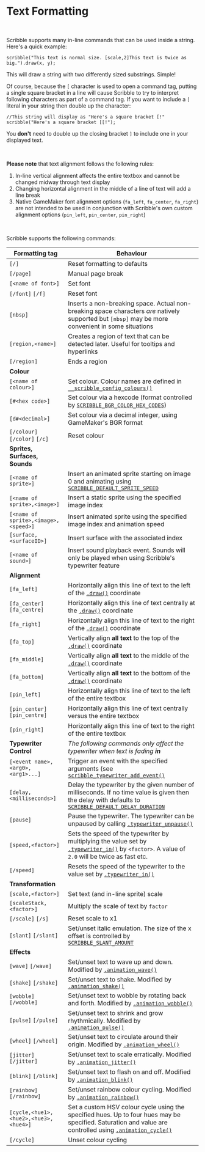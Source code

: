 # Text Formatting

&nbsp;

Scribble supports many in-line commands that can be used inside a string. Here's a quick example:

```
scribble("This text is normal size. [scale,2]This text is twice as big.").draw(x, y);
```

This will draw a string with two differently sized substrings. Simple!

Of course, because the `[` character is used to open a command tag, putting a single square bracket in a line will cause Scribble to try to interpret following characters as part of a command tag. If you want to include a `[` literal in your string then double up the character:

```
//This string will display as "Here's a square bracket [!"
scribble("Here's a square bracket [[!");
```

You **don't** need to double up the closing bracket `]` to include one in your displayed text.

&nbsp;

**Please note** that text alignment follows the following rules:

1. In-line vertical alignment affects the entire textbox and cannot be changed midway through text display
2. Changing horizontal alignment in the middle of a line of text will add a line break
3. Native GameMaker font alignment options (`fa_left`, `fa_center`, `fa_right`) are not intended to be used in conjunction with Scribble's own custom alignment options (`pin_left`, `pin_center`, `pin_right`)

&nbsp;

Scribble supports the following commands:

|Formatting tag                       |Behaviour                                                                                                                                                                                                            |
|-------------------------------------|---------------------------------------------------------------------------------------------------------------------------------------------------------------------------------------------------------------------|
|`[/]`                                |Reset formatting to defaults                                                                                                                                                                                         |
|`[/page]`                            |Manual page break                                                                                                                                                                                                    |
|`[<name of font>]`                   |Set font                                                                                                                                                                                                             |
|`[/font]` `[/f]`                     |Reset font                                                                                                                                                                                                           |
|`[nbsp]`                             |Inserts a non-breaking space. Actual non-breaking space characters *are* natively supported but `[nbsp]` may be more convenient in some situations                                                                   |
|`[region,<name>]`                    |Creates a region of text that can be detected later. Useful for tooltips and hyperlinks                                                                                                                              |
|`[/region]`                          |Ends a region                                                                                                                                                                                                        |
|**Colour**                           |                                                                                                                                                                                                                     |
|`[<name of colour>]`                 |Set colour. Colour names are defined in [`__scribble_config_colours()`](configuration?id=__scribble_config_colours)                                                                                                  |
|`[#<hex code>]`                      |Set colour via a hexcode (format controlled by [`SCRIBBLE_BGR_COLOR_HEX_CODES`](configuration))                                                                                                                      |
|`[d#<decimal>]`                      |Set colour via a decimal integer, using GameMaker's BGR format                                                                                                                                                       |
|`[/colour]` `[/color]` `[/c]`        |Reset colour                                                                                                                                                                                                         |
|**Sprites, Surfaces, Sounds**        |                                                                                                                                                                                                                     |
|`[<name of sprite>]`                 |Insert an animated sprite starting on image 0 and animating using [`SCRIBBLE_DEFAULT_SPRITE_SPEED`](configuration)                                                                                                   |
|`[<name of sprite>,<image>]`         |Insert a static sprite using the specified image index                                                                                                                                                               |
|`[<name of sprite>,<image>,<speed>]` |Insert animated sprite using the specified image index and animation speed                                                                                                                                           |
|`[surface,<surfaceID>]`              |Insert surface with the associated index                                                                                                                                                                             |
|`[<name of sound>]`                  |Insert sound playback event. Sounds will only be played when using Scribble's typewriter feature                                                                                                                     |
|**Alignment**                        |                                                                                                                                                                                                                     |
|`[fa_left]`                          |Horizontally align this line of text to the left of the [`.draw()`](scribble-methods?id=drawx-y) coordinate                                                                                                          |
|`[fa_center]` `[fa_centre]`          |Horizontally align this line of text centrally at the [`.draw()`](scribble-methods?id=drawx-y) coordinate                                                                                                            |
|`[fa_right]`                         |Horizontally align this line of text to the right of the [`.draw()`](scribble-methods?id=drawx-y) coordinate                                                                                                         |
|`[fa_top]`                           |Vertically align **all text** to the top of the [`.draw()`](scribble-methods?id=drawx-y) coordinate                                                                                                                  |
|`[fa_middle]`                        |Vertically align **all text** to the middle of the [`.draw()`](scribble-methods?id=drawx-y) coordinate                                                                                                               |
|`[fa_bottom]`                        |Vertically align **all text** to the bottom of the [`.draw()`](scribble-methods?id=drawx-y) coordinate                                                                                                               |
|`[pin_left]`                         |Horizontally align this line of text to the left of the entire textbox                                                                                                                                               |
|`[pin_center]` `[pin_centre]`        |Horizontally align this line of text centrally versus the entire textbox                                                                                                                                             |
|`[pin_right]`                        |Horizontally align this line of text to the right of the entire textbox                                                                                                                                              |
|**Typewriter Control**               |*The following commands only affect the typewriter when text is fading **in***                                                                                                                                       |
|`[<event name>,<arg0>,<arg1>...]`    |Trigger an event with the specified arguments (see [`scribble_typewriter_add_event()`](misc-functions?id=scribble_typewriter_add_eventname-function)                                                                 |
|`[delay,<milliseconds>]`             |Delay the typewriter by the given number of milliseconds. If no time value is given then the delay with defaults to [`SCRIBBLE_DEFAULT_DELAY_DURATION`](configuration)                                               |
|`[pause]`                            |Pause the typewriter. The typewriter can be unpaused by calling [`.typewriter_unpause()`](scribble-methods?id=typewriter_unpause)                                                                                    |
|`[speed,<factor>]`                   |Sets the speed of the typewriter by multiplying the value set by [`.typewriter_in()`](scribble-methods?id=typewriter_inspeed-smoothness) by `<factor>`. A value of `2.0` will be twice as fast etc.                  |
|`[/speed]`                           |Resets the speed of the typewriter to the value set by [`.typewriter_in()`](scribble-methods?id=typewriter_inspeed-smoothness)                                                                                       |
|**Transformation**                   |                                                                                                                                                                                                                     |
|`[scale,<factor>]`                   |Set text (and in-line sprite) scale                                                                                                                                                                                  |
|`[scaleStack,<factor>]`              |Multiply the scale of text by `factor`                                                                                                                                                                               |
|`[/scale]` `[/s]`                    |Reset scale to x1                                                                                                                                                                                                    |
|`[slant]` `[/slant]`                 |Set/unset italic emulation. The size of the x offset is controlled by [`SCRIBBLE_SLANT_AMOUNT`](configuration)                                                                                                       |
|**Effects**                          |                                                                                                                                                                                                                     |
|`[wave]` `[/wave]`                   |Set/unset text to wave up and down. Modified by [`.animation_wave()`](scribble-methods?id=animation_wavesize-frequency-speed)                                                                                        |
|`[shake]` `[/shake]`                 |Set/unset text to shake. Modified by [`.animation_shake()`](scribble-methods?id=animation_shakesize-speed)                                                                                                           |
|`[wobble]` `[/wobble]`               |Set/unset text to wobble by rotating back and forth. Modified by [`.animation_wobble()`](scribble-methods?id=animation_wobbleangle-frequency)                                                                        |
|`[pulse]` `[/pulse]`                 |Set/unset text to shrink and grow rhythmically. Modified by [`.animation_pulse()`](scribble-methods?id=animation_pulsescale-speed)                                                                                   |
|`[wheel]` `[/wheel]`                 |Set/unset text to circulate around their origin. Modified by [`.animation_wheel()`](scribble-methods?id=animation_wheelsize-frequency-speed)                                                                         |
|`[jitter]` `[/jitter]`               |Set/unset text to scale erratically. Modified by [`.animation_jitter()`](scribble-methods?id=animation_jitterminscale-maxscale-speed)                                                                                |
|`[blink]` `[/blink]`                 |Set/unset text to flash on and off. Modified by [`.animation_blink()`](scribble-methods?id=animation_blinkonduration-offduration-timeoffset)                                                                         |
|`[rainbow]` `[/rainbow]`             |Set/unset rainbow colour cycling. Modified by [`.animation_rainbow()`](scribble-methods?id=animation_rainbowweight-speed)                                                                                            |
|`[cycle,<hue1>,<hue2>,<hue3>,<hue4>]`|Set a custom HSV colour cycle using the specified hues. Up to four hues may be specified. Saturation and value are controlled using [`.animation_cycle()`](scribble-methods?id=animation_cyclespeed-saturation-value)|
|`[/cycle]`                           |Unset colour cycling                                                                                                                                                                                                 |
